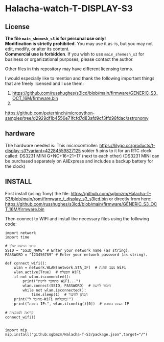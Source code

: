 # Halacha-watch-T-DISPLAY-S3

## License  
**The file `main_shemesh_s3` is for personal use only!**  
**Modification is strictly prohibited.** You may use it as-is, but you may not edit, modify, or alter its content.  
**Commercial use is forbidden.** If you wish to use `main_shemesh_s3` for business or organizational purposes, please contact the author.  

Other files in this repository may have different licensing terms.

I would especially like to mention and thank the following important things that are freely licensed and I use them:
1. https://github.com/russhughes/s3lcd/blob/main/firmware/GENERIC_S3_OCT_16M/firmware.bin
2.
https://github.com/peterhinch/micropython-samples/tree/d2929df1b4556e71fcfd7d83afd9cf3ffd98fdac/astronomy

## hardware

The hardware needed is:
This microcontroller:
https://lilygo.cc/products/t-display-s3?variant=42284559827125
solder 5 pins to it for an RTC clock called: DS3231 MINI
G+NC+16+21+17 (next to each other)
(DS3231 MINI can be purchased separately on AliExpress and includes a backup battery for the clock)


## INSTALL

First install (using Tony) the file:
https://github.com/sgbmzm/Halacha-T-S3/blob/main/rom/firmware_t_display_s3_s3lcd.bin
or directly from here:
https://github.com/russhughes/s3lcd/blob/main/firmware/GENERIC_S3_OCT_16M/firmware.bin

Then connect to WIFI and install the necessary files using the following code:


```
import network
import time

# פרטי הרשת שלך
SSID = "SSID_NAME" # Enter your network name (as string).
PASSWORD = "123456789" # Enter your network password (as string).

def connect_wifi():
    wlan = network.WLAN(network.STA_IF)  # מצב תחנת WiFi
    wlan.active(True)  # הפעלת WiFi
    if not wlan.isconnected():
        print("מתחבר לרשת WiFi...")
        wlan.connect(SSID, PASSWORD)  # חיבור לרשת
        while not wlan.isconnected():
            time.sleep(1)  # המתן לחיבור
    print("מחובר ל-WiFi בהצלחה!")
    print("כתובת IP:", wlan.ifconfig()[0])  # הצגת כתובת IP

# קריאה לפונקציה
connect_wifi()


import mip
mip.install("github:sgbmzm/Halacha-T-S3/package.json",target="/")
```

